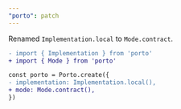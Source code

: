 ```yaml
---
"porto": patch
---
```


Renamed `Implementation.local` to `Mode.contract`.

```diff
- import { Implementation } from 'porto'
+ import { Mode } from 'porto'

const porto = Porto.create({
- implementation: Implementation.local(),
+ mode: Mode.contract(),
})
```
